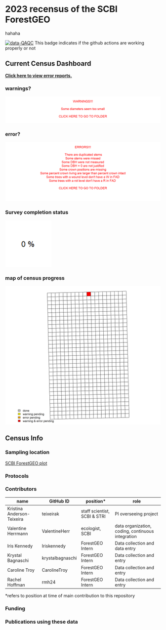# 2023 recensus of the SCBI ForestGEO

hahaha

[![data-QAQC](https://github.com/SCBI-ForestGEO/2023census/actions/workflows/data-QAQC.yaml/badge.svg)](https://github.com/SCBI-ForestGEO/2023census/actions/workflows/data-QAQC.yaml) This badge indicates if the github actions are working properly or not

## Current Census Dashboard


**[Click here to view error reports.](https://github.com/SCBI-ForestGEO/2023census/tree/main/QAQC_reports/)**

### warnings? 

[![There_is_no_warnings_:-)](https://raw.githubusercontent.com/SCBI-ForestGEO/2023census/main/QAQC_reports/warnings.png)](https://github.com/SCBI-ForestGEO/2023census/tree/main/QAQC_reports)

### error?
[![There_is_no_errors_:-)](https://raw.githubusercontent.com/SCBI-ForestGEO/2023census/main/QAQC_reports/errors.png)](https://github.com/SCBI-ForestGEO/2023census/tree/main/QAQC_reports)


### Survey completion status
![percent_completion](https://raw.githubusercontent.com/SCBI-ForestGEO/2023census/main/QAQC_reports/percent_completion.png)

### map of census progress
![map_of_completion](https://raw.githubusercontent.com/SCBI-ForestGEO/2023census/main/QAQC_reports/map_of_error_and_warnings.png) 





## Census Info

### Sampling location
[SCBI ForestGEO plot](https://forestgeo.si.edu/sites/north-america/smithsonian-conservation-biology-institute)


### Protocols

### Contributors
| name | GitHub ID| position* | role |
| -----| ---- | ---- |---- |
| Kristina Anderson-Teixeira | teixeirak | staff scientist, SCBI & STRI | PI overseeing project |
| Valentine Herrmann | ValentineHerr | ecologist, SCBI | data organization, coding, continuous integration |
|Iris Kennedy|Iriskennedy|ForestGEO Intern|Data collection  and data entry|
| Krystal Bagnaschi | krystalbagnaschi | ForestGEO Intern | Data collection and entry |
| Caroline Troy | CarolineTroy | ForestGEO Intern | Data collection and entry |
| Rachel Hoffman | rmh24 | ForestGEO Intern | Data collection and entry |

 
*refers to position at time of main contribution to this repository


### Funding 


### Publications using these data
